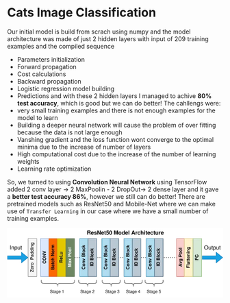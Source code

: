 # Cats Image Classification

Our initial model is build from scrach using numpy and the model architecture was made of just 2 hidden layers with input of 209 training examples and the compiled sequence
- Parameters initialization
- Forward propagation
- Cost calculations
- Backward propagation
- Logistic regression model building
- Predictions
and with these 2 hidden layers I managed to achive **80% test accuracy**, which is good but we can do better!
The cahllengs were:
- very small training examples and there is not enough examples for the model to learn
- Building a deeper neural network will cause the problem of over fitting because the data is not large enough
-  Vanshing gradient and the loss function wont converge to the optimal minima due to the increase of number of layers
-  High computational cost due to the increase of the number of learning weights 
- Learning rate optimization

So, we turned to using **Convolution Neural Network** using TensorFlow added 2 conv layer -> 2 MaxPoolin - 2 DropOut-> 2 dense layer and it gave a **better test accuracy 86%**, however we still can do better! 
There are pretrained models such as ResNet50 and Mobile-Net where we can make use of `Transfer Learning` in our case where we have a small number of training examples. 

![ResNet Architecture](https://github.com/ayagamal1512/Cat-Images-Classification/blob/main/ResNet.PNG)
